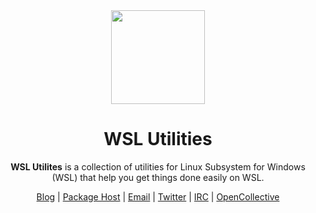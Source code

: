 <div align="center">

<img width="150" height="150" src="https://github.com/wslutilities/wslu/raw/master/extras/icon.png">

# WSL Utilities
  
 **WSL Utilites** is a collection of utilities for Linux Subsystem for Windows (WSL) that help you get things done easily on WSL. 

[Blog](./blog/) | [Package Host](https://pkg.wslutiliti.es/) | [Email](mailto:contact@wslutiliti.es) | [Twitter](https://twitter.com/wslutilities) | [IRC](https://web.libera.chat/#wslu) | [OpenCollective](https://opencollective.com/wslutilities)

</div>

</center>
